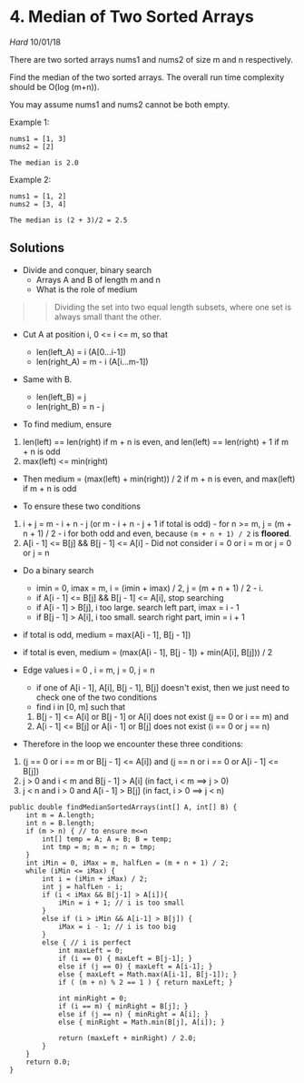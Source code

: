 # 4. Median of Two Sorted Arrays
*Hard*
10/01/18

There are two sorted arrays nums1 and nums2 of size m and n respectively.

Find the median of the two sorted arrays. The overall run time complexity should be O(log (m+n)).

You may assume nums1 and nums2 cannot be both empty.

Example 1:
```
nums1 = [1, 3]
nums2 = [2]

The median is 2.0
```
Example 2:
```
nums1 = [1, 2]
nums2 = [3, 4]

The median is (2 + 3)/2 = 2.5
```

## Solutions
* Divide and conquer, binary search
  - Arrays A and B of length m and n
  - What is the role of medium
>> Dividing the set into two equal length subsets, where one set is always small thant the other.

  - Cut A at position i, 0 <= i <= m, so that
    - len(left_A) = i (A[0...i-1])
    - len(right_A) = m - i (A[i...m-1])
  - Same with B.
    - len(left_B) = j
    - len(right_B) = n - j

  - To find medium, ensure
  1. len(left) == len(right) if m + n is even, and len(left) == len(right) + 1 if m + n is odd
  2. max(left) <= min(right)
  - Then medium = (max(left) + min(right)) / 2 if m + n is even, and max(left) if m + n is odd

  - To ensure these two conditions
  1. i + j = m - i + n - j (or m - i + n - j + 1 if total is odd)
    - for n >= m, j = (m + n + 1) / 2 - i for both odd and even, because ```(m + n + 1) / 2``` is **floored**.
  2. A[i - 1] <= B[j] && B[j - 1] <= A[i]
    - Did not consider i = 0 or i = m or j = 0 or j = n

  - Do a binary search
    - imin = 0, imax = m, i = (imin + imax) / 2, j = (m + n + 1) / 2 - i.
    - if A[i - 1] <= B[j] && B[j - 1] <= A[i], stop searching
    - if A[i - 1] > B[j], i too large. search left part, imax = i - 1
    - if B[j - 1] > A[i], i too small. search right part, imin = i + 1
  - if total is odd, medium = max(A[i - 1], B[j - 1])
  - if total is even, medium = (max(A[i - 1], B[j - 1]) + min(A[i], B[j])) / 2

  - Edge values i = 0 , i = m, j = 0, j = n
    - if one of A[i - 1], A[i], B[j - 1], B[j] doesn't exist, then we just need to check one of the two conditions
    - find i in [0, m] such that
    1. B[j - 1] <= A[i] or B[j - 1] or A[i] does not exist (j == 0 or i == m)
    and
    2. A[i - 1] <= B[j] or A[i - 1] or B[j] does not exist (i == 0 or j == n)

  - Therefore in the loop we encounter these three conditions:
  1. (j == 0 or i == m or B[j - 1] <= A[i]) and (j == n or i == 0 or A[i - 1] <= B[j])
  2. j > 0 and i < m and B[j - 1] > A[i] (in fact, i < m ==> j > 0)
  3. j < n and i > 0 and A[i - 1] > B[j] (in fact, i > 0 ==> j < n)

```
public double findMedianSortedArrays(int[] A, int[] B) {
    int m = A.length;
    int n = B.length;
    if (m > n) { // to ensure m<=n
        int[] temp = A; A = B; B = temp;
        int tmp = m; m = n; n = tmp;
    }
    int iMin = 0, iMax = m, halfLen = (m + n + 1) / 2;
    while (iMin <= iMax) {
        int i = (iMin + iMax) / 2;
        int j = halfLen - i;
        if (i < iMax && B[j-1] > A[i]){
            iMin = i + 1; // i is too small
        }
        else if (i > iMin && A[i-1] > B[j]) {
            iMax = i - 1; // i is too big
        }
        else { // i is perfect
            int maxLeft = 0;
            if (i == 0) { maxLeft = B[j-1]; }
            else if (j == 0) { maxLeft = A[i-1]; }
            else { maxLeft = Math.max(A[i-1], B[j-1]); }
            if ( (m + n) % 2 == 1 ) { return maxLeft; }

            int minRight = 0;
            if (i == m) { minRight = B[j]; }
            else if (j == n) { minRight = A[i]; }
            else { minRight = Math.min(B[j], A[i]); }

            return (maxLeft + minRight) / 2.0;
        }
    }
    return 0.0;
}
```
